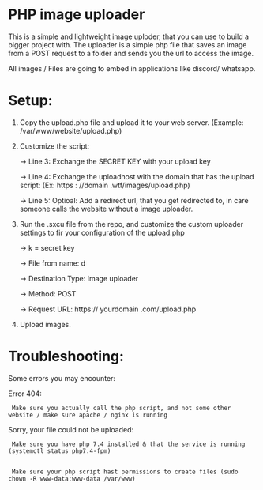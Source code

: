 # PHP image uploader 

This is a simple and lightweight image uploder, that you can use to build a bigger project with. 
The uploader is a simple php file that saves an image from a POST request to a folder and sends you the url to access the image.

All images / Files are going to embed in applications like discord/ whatsapp.

# Setup:

1. Copy the upload.php file and upload it to your web server. (Example: /var/www/website/upload.php)

3. Customize the script:


    -> Line 3: Exchange the SECRET KEY with your upload key 
  
  
    -> Line 4: Exchange the uploadhost with the domain that has the upload script: (Ex: https : //domain .wtf/images/upload.php)
  
  
    -> Line 5: Optioal: Add a redirect url, that you get redirected to, in care someone calls the website without a image uploader.
  
  
3. Run the .sxcu file from the repo, and customize the custom uploader settings to fir your configuration of the upload.php


     -> k = secret key
  
  
     -> File from name: d
  
  
     -> Destination Type: Image uploader
  
  
     -> Method: POST
  
  
      -> Request URL: https:// yourdomain .com/upload.php
  
  
4. Upload images.



# Troubleshooting:

Some errors you may encounter:


  
Error 404:


     Make sure you actually call the php script, and not some other website / make sure apache / nginx is running
  
  
  
Sorry, your file could not be uploaded:


     Make sure you have php 7.4 installed & that the service is running (systemctl status php7.4-fpm)
  
  
     Make sure your php script hast permissions to create files (sudo chown -R www-data:www-data /var/www)
  
  
 
